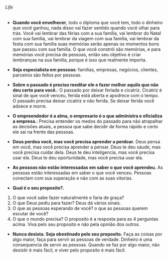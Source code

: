 ###### Life
* __Quando você envelhecer__, todo o diploma que você tem, todo o dinheiro que você ganhou, nada disso vai fazer sentido quando você olhar para trás. Você vai lembrar das férias com a sua família, vai lembrar do Natal com sua família, vai lembrar da viagem com sua família, vai lembrar da festa com sua família suas memórias serão apenas os momentos bons que passou com sua família. O que você constrói são memórias, e para memórias você  precisa de pessoas, então seu objetivo é criar lembranças na sua família, porque é isso que realmente importa.

* __Seja especialista em pessoas__: famílias, empresas, negócios, clientes, parceiros são feitos por pessoas.

* __Sobre o passado é preciso reeditar ele e fazer melhor aquilo que não deu certo para você.__: O passado por deixar feriada e cicatriz. Cicatriz é sinal de que você venceu, ferida está aberta e apodrece com o tempo. O passado precisa deixar cicatriz e não ferida. Se deixar ferida você adoece e morre.

* __O empreendedor é a alma, o empresario é o que administra e oficializa a empresa.__: Precisa entender os medos do passado para não atrapalhar as decisões atuais, a pessoa que sabe decidir de forma rápido e certo ele sai na frente das pessoas.

* __Deus perdoa você, mas você precisa aprender a perdoar.__
Deus pensa em você, mas você precisa aprender a pensar.
Deus te deu sáude, mas você precisa cuidar dela.
Deus te deu inteligencia, mas você precisa usar ela.
Deus te deu oportunidade, mas você precisa usar ela.

* __As pessoas não estão interessadas em saber o que você aprendeu.__
As pessoas estão interessadas em saber o que você venceu.
Pessoas conectam com sua superação e não com as suas vitorias.

* __Qual é o seu proposito?.__
1) O que você sabe fazer naturalmente e faria de graça?
2) O que Deus pediu para fazer? Deus dá vários sinais.
3) O que as pessoas esperando de você? o que as pessoas querem escutar de você?
4) O que o mundo precisa? 
O proposito é a resposta para as 4 perguntas acima.
Viva pelo seu proposito e não pela opinião dos outros.

* __Nunca desista. Seja obestinado pelo seu proposito.__
Faça as coisas por algo maior, faça para servir as pessoas de verdade.
Dinheiro é uma consequencia de servir as pessoas.
Quando se faz por algo maior, não desistir é mais fácil, e viver pelo proposito é mais fácil.
